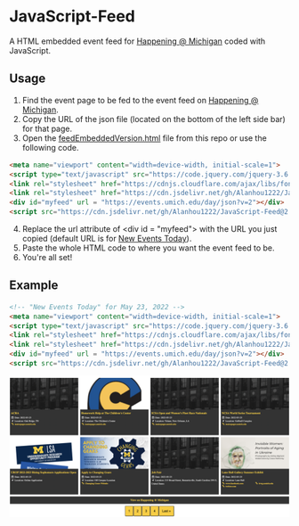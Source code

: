 # JavaScript-Feed

A HTML embedded event feed for [Happening @ Michigan](https://events.umich.edu/) coded with JavaScript.

## Usage
1. Find the event page to be fed to the event feed on [Happening @ Michigan](https://events.umich.edu/).
2. Copy the URL of the json file (located on the bottom of the left side bar) for that page.
3. Open the [feedEmbeddedVersion.html](https://github.com/Alanhou1222/JavaScript-Feed/blob/main/feedEmbeddedVersion.html) file from this repo or use the following code.
```html
<meta name="viewport" content="width=device-width, initial-scale=1">
<script type="text/javascript" src="https://code.jquery.com/jquery-3.6.0.min.js"></script>
<link rel="stylesheet" href="https://cdnjs.cloudflare.com/ajax/libs/font-awesome/4.7.0/css/font-awesome.min.css">        
<link rel="stylesheet" href="https://cdn.jsdelivr.net/gh/Alanhou1222/JavaScript-Feed@2.0.0/feed.css" integrity="sha384-aHeG3jsIcDLgPsU0m6qRVq+YUxWGG5zT2Q4Mx3W+rh7mUUTlvBKLWYQqZUi3sIIS" crossorigin="anonymous">
<div id="myfeed" url = "https://events.umich.edu/day/json?v=2"></div>
<script src="https://cdn.jsdelivr.net/gh/Alanhou1222/JavaScript-Feed@2.0.0/feed.js" integrity="sha384-YXgibgOU+r5tI/ISK3JGr2CGl/O2rQSPdoWeO6bY2forp48hygnggAr5gI5WyYSR" crossorigin="anonymous"></script>

```
4. Replace the url attribute of \<div id = "myfeed"\> with the URL you just copied (default URL is for [New Events Today](https://events.umich.edu/day)).
5. Paste the whole HTML code to where you want the event feed to be.
6. You're all set!

## Example

```html
<!-- "New Events Today" for May 23, 2022 -->
<meta name="viewport" content="width=device-width, initial-scale=1">
<script type="text/javascript" src="https://code.jquery.com/jquery-3.6.0.min.js"></script>
<link rel="stylesheet" href="https://cdnjs.cloudflare.com/ajax/libs/font-awesome/4.7.0/css/font-awesome.min.css">        
<link rel="stylesheet" href="https://cdn.jsdelivr.net/gh/Alanhou1222/JavaScript-Feed@2.0.0/feed.css" integrity="sha384-aHeG3jsIcDLgPsU0m6qRVq+YUxWGG5zT2Q4Mx3W+rh7mUUTlvBKLWYQqZUi3sIIS" crossorigin="anonymous">
<div id="myfeed" url = "https://events.umich.edu/day/json?v=2"></div>
<script src="https://cdn.jsdelivr.net/gh/Alanhou1222/JavaScript-Feed@2.0.0/feed.js" integrity="sha384-YXgibgOU+r5tI/ISK3JGr2CGl/O2rQSPdoWeO6bY2forp48hygnggAr5gI5WyYSR" crossorigin="anonymous"></script>

```
![Screen Shot](/images/eventFeedExample.png)


